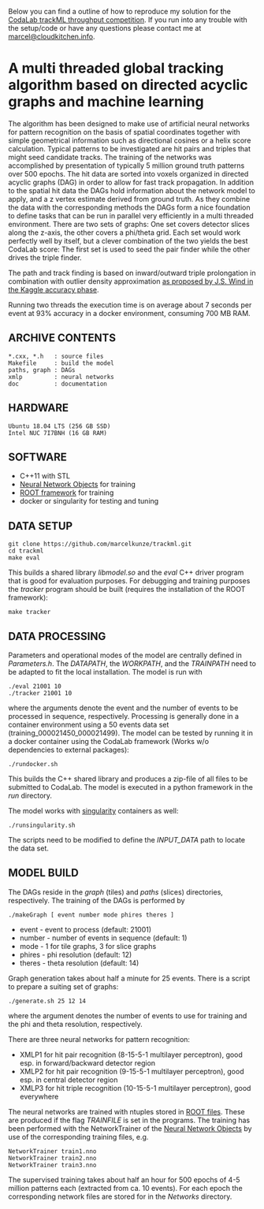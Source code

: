 Below you can find a outline of how to reproduce my solution for the [CodaLab trackML throughput competition](https://competitions.codalab.org/competitions/20112).
If you run into any trouble with the setup/code or have any questions please contact me at marcel@cloudkitchen.info.

# A multi threaded global tracking algorithm based on directed acyclic graphs and machine learning

The algorithm has been designed to make use of artificial neural networks for pattern recognition on the basis of spatial coordinates together with simple geometrical information such as directional cosines or a helix score calculation. Typical patterns to be investigated are hit pairs and triples that might seed candidate tracks. The training of the networks was accomplished by presentation of typically 5 million ground truth patterns over 500 epochs.
The hit data are sorted into voxels organized in directed acyclic graphs (DAG) in order to allow for fast track propagation. In addition to the spatial hit data the DAGs hold information about the network model to apply, and a z vertex estimate derived from ground truth. As they combine the data with the corresponding methods the DAGs form a nice foundation to define tasks that can be run in parallel very efficiently in a multi threaded environment. There are two sets of graphs: One set covers detector slices along the z-axis, the other covers a phi/theta grid. Each set would work perfectly well by itself, but a clever combination of the two yields the best CodaLab score: The first set is used to seed the pair finder while the other drives the triple finder.

The path and track finding is based on inward/outward triple prolongation in combination with outlier density approximation [as proposed by J.S. Wind in the Kaggle accuracy phase](https://github.com/top-quarks/top-quarks/blob/master/top-quarks_documentation.pdf). 

Running two threads the execution time is on average about 7 seconds per event at 93% accuracy in a docker environment, consuming 700 MB RAM.

## ARCHIVE CONTENTS
    *.cxx, *.h   : source files
    Makefile     : build the model
    paths, graph : DAGs
    xmlp         : neural networks
    doc          : documentation

## HARDWARE
    Ubuntu 18.04 LTS (256 GB SSD)
    Intel NUC 7I7BNH (16 GB RAM)

## SOFTWARE
* C++11 with STL
* [Neural Network Objects](https://github.com/marcelkunze/rhonno) for training
* [ROOT framework](https://root.cern.ch/) for training
* docker or singularity for testing and tuning

## DATA SETUP
    git clone https://github.com/marcelkunze/trackml.git
    cd trackml
    make eval
    
This builds a shared library _libmodel.so_ and the _eval_ C++ driver program that is good for evaluation purposes. For debugging and training purposes the _tracker_ program should be built (requires the installation of the ROOT framework):

    make tracker

## DATA PROCESSING
Parameters and operational modes of the model are centrally defined in _Parameters.h_. The _DATAPATH_, the _WORKPATH_, and the _TRAINPATH_ need to be adapted to fit the local installation. The model is run with

    ./eval 21001 10
    ./tracker 21001 10

where the arguments denote the event and the number of events to be processed in sequence, respectively. Processing is generally done in a container environment using a 50 events data set (training_000021450_000021499). The model can be tested by running it in a docker container using the CodaLab framework (Works w/o dependencies to external packages):

    ./rundocker.sh

This builds the C++ shared library and produces a zip-file of all files to be submitted to CodaLab. The model is executed in a python framework in the _run_ directory. 

The model works with [singularity](https://www.sylabs.io/) containers as well:

    ./runsingularity.sh

The scripts need to be modified to define the *INPUT_DATA* path to locate the data set.

## MODEL BUILD
The DAGs reside in the _graph_ (tiles) and _paths_ (slices) directories, respectively. The training of the DAGs is performed by

    ./makeGraph [ event number mode phires theres ]

* event - event to process (default: 21001)
* number - number of events in sequence (default: 1)
* mode - 1 for tile graphs, 3 for slice graphs
* phires - phi resolution (default: 12)
* theres - theta resolution (default: 14)

Graph generation takes about half a minute for 25 events. There is a script to prepare a suiting set of graphs:

    ./generate.sh 25 12 14

where the argument denotes the number of events to use for training and the phi and theta resolution, respectively.

There are three neural networks for pattern recognition:

* XMLP1 for hit pair recognition (8-15-5-1 multilayer perceptron), good esp. in forward/backward detector region
* XMLP2 for hit pair recognition (9-15-5-1 multilayer perceptron), good esp. in central detector region
* XMLP3 for hit triple recognition (10-15-5-1 multilayer perceptron), good everywhere

The neural networks are trained with ntuples stored in [ROOT files](https://root.cern.ch/). These are produced if the flag *TRAINFILE* is set in the programs. The training has been performed with the NetworkTrainer of the [Neural Network Objects](https://github.com/marcelkunze/rhonno) by use of the corresponding training files, e.g.

    NetworkTrainer train1.nno
    NetworkTrainer train2.nno
    NetworkTrainer train3.nno

The supervised training takes about half an hour for 500 epochs of 4-5 million patterns each (extracted from ca. 10 events). For each epoch the corresponding network files are stored for in the _Networks_ directory. 
